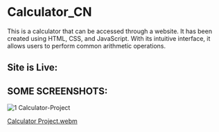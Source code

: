 # Calculator_CN

This is a calculator that can be accessed through a website. It has been created using HTML, CSS, and JavaScript. With its intuitive interface, it allows users to perform common arithmetic operations.

## Site is Live:

## SOME SCREENSHOTS:

![1  Calculator-Project](https://github.com/Ankur-Rai-19/Calculator_CN/assets/125396300/a5fb964e-e781-4f5f-8d10-871b37258203)


[Calculator Project.webm](https://github.com/Ankur-Rai-19/Calculator_CN/assets/125396300/d0e4d7e0-13d9-4810-9f4e-1c1e7cb48e54)
